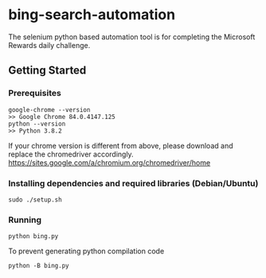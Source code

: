# bing-search-automation
The selenium python based automation tool is for completing the Microsoft Rewards daily challenge.
## Getting Started
### Prerequisites
```
google-chrome --version
>> Google Chrome 84.0.4147.125
python --version
>> Python 3.8.2
```
If your chrome version is different from above, please download and replace the chromedriver accordingly.
https://sites.google.com/a/chromium.org/chromedriver/home
### Installing dependencies and required libraries (Debian/Ubuntu)
```
sudo ./setup.sh
```
### Running
```
python bing.py
```
To prevent generating python compilation code
```
python -B bing.py
```
